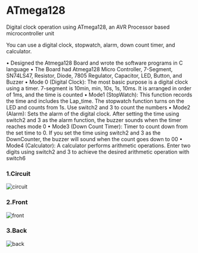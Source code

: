 # ATmega128

Digital clock operation using ATmega128, an AVR Processor based microcontroller unit

You can use a digital clock, stopwatch, alarm, down count timer, and calculator.

• Designed the Atmega128 Board and wrote the software programs in C language
• The Board had Atmega128 Micro Controller, 7-Segment, SN74LS47, Resistor, Diode, 7805 Regulator, Capacitor, LED, Button, and Buzzer
• Mode 0 (Digital Clock): The most basic purpose is a digital clock using a timer. 7-segment is 10min, min, 10s, 1s, 10ms. It is arranged in order of 1ms, and the time is counted
• Mode1 (StopWatch): This function records the time and includes the Lap_time. The stopwatch function turns on the LED and counts from 1s. Use switch2 and 3 to count the numbers
• Mode2 (Alarm): Sets the alarm of the digital clock. After setting the time using switch2 and 3 as the alarm function, the buzzer sounds when the timer reaches mode 0
• Mode3 (Down Count Timer): Timer to count down from the set time to 0. If you set the time using switch2 and 3 as the DownCounter, the buzzer will sound when the count goes down to 00
• Mode4 (Calculator): A calculator performs arithmetic operations. Enter two digits using switch2 and 3 to achieve the desired arithmetic operation with switch6

### 1.Circuit
![circuit](https://user-images.githubusercontent.com/52568892/73293052-c9047a80-41c8-11ea-9f3c-a13189181150.jpg)

### 2.Front
![front](https://user-images.githubusercontent.com/52568892/73293360-5f38a080-41c9-11ea-9135-426a4f5d95c9.jpg)

### 3.Back
![back](https://user-images.githubusercontent.com/52568892/73293379-6a8bcc00-41c9-11ea-9a64-9ef17bc4f633.jpg)
